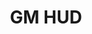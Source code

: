 ---
layout: default
title: GM HUD
parent: Software
redirect_to: https://oswida.github.io/cyber/app/dist/
---